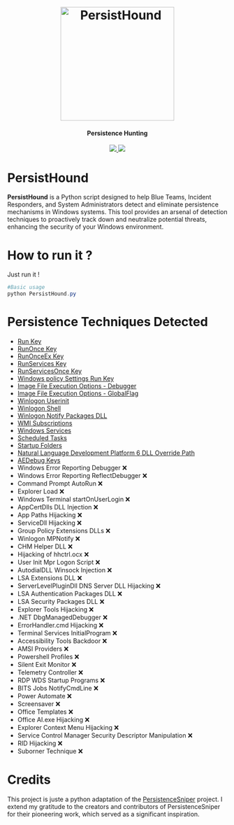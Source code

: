 <h1 align="center">
  <br>
  <a href="https://github.com/v4resk/PersistHound/"><img src="https://i.imgur.com/t81dlNk.png" width=260 height=260 alt="PersistHound"></a>
</h1>
<h4 align="center">Persistence Hunting</h4>
<p align="center">
  <a href="https://github.com/v4resk/PersistHound/">
    <img src="https://shields.io/badge/Language-Python-blue?&style=for-the-badge">
  </a>
  <a href="https://github.com/v4resk/PersistHound/">
    <img src="https://shields.io/badge/Persistence_Techniques-17-blue?&style=for-the-badge">
  </a>
</p>


# PersistHound
**PersistHound** is a Python script designed to help Blue Teams, Incident Responders, and System Administrators detect and eliminate persistence mechanisms in Windows systems. This tool provides an arsenal of detection techniques to proactively track down and neutralize potential threats, enhancing the security of your Windows environment.

# How to run it ?

Just run it !
```powershell
#Basic usage
python PersistHound.py
```

# Persistence Techniques Detected

- [Run Key](https://red.infiltr8.io/windows/persistence/registry/run-keys)
- [RunOnce Key](https://red.infiltr8.io/windows/persistence/registry/run-keys)
- [RunOnceEx Key](https://red.infiltr8.io/windows/persistence/registry/run-keys)
- [RunServices Key](https://red.infiltr8.io/windows/persistence/registry/run-keys)
- [RunServicesOnce Key](https://red.infiltr8.io/windows/persistence/registry/run-keys)
- [Windows policy Settings Run Key](https://red.infiltr8.io/windows/persistence/registry/run-keys)
- [Image File Execution Options - Debugger](https://red.infiltr8.io/windows/persistence/registry/image-file-execution-options)
- [Image File Execution Options - GlobalFlag](https://red.infiltr8.io/windows/persistence/registry/image-file-execution-options)
- [Winlogon Userinit](https://red.infiltr8.io/windows/persistence/registry/winlogon)
- [Winlogon Shell](https://red.infiltr8.io/windows/persistence/registry/winlogon)
- [Winlogon Notify Packages DLL](https://red.infiltr8.io/windows/persistence/registry/winlogon)
- [WMI Subscriptions](https://red.infiltr8.io/windows/persistence/wmi-event-subscription)
- [Windows Services](https://attack.mitre.org/techniques/T1543/003/)
- [Scheduled Tasks](https://attack.mitre.org/techniques/T1053/)
- [Startup Folders](https://red.infiltr8.io/windows/persistence/logon-triggered)
- [Natural Language Development Platform 6 DLL Override Path](https://red.infiltr8.io/windows/persistence/registry/natural-language-6-dlls)
- [AEDebug Keys](https://red.infiltr8.io/windows/persistence/registry/aedebug-keys)
- Windows Error Reporting Debugger ❌
- Windows Error Reporting ReflectDebugger ❌
- Command Prompt AutoRun ❌
- Explorer Load ❌
- Windows Terminal startOnUserLogin ❌
- AppCertDlls DLL Injection ❌
- App Paths Hijacking ❌
- ServiceDll Hijacking ❌
- Group Policy Extensions DLLs ❌
- Winlogon MPNotify ❌
- CHM Helper DLL ❌
- Hijacking of hhctrl.ocx ❌
- User Init Mpr Logon Script ❌
- AutodialDLL Winsock Injection ❌
- LSA Extensions DLL ❌
- ServerLevelPluginDll DNS Server DLL Hijacking ❌
- LSA Authentication Packages DLL ❌
- LSA Security Packages DLL ❌
- Explorer Tools Hijacking ❌
- .NET DbgManagedDebugger ❌
- ErrorHandler.cmd Hijacking ❌
- Terminal Services InitialProgram ❌
- Accessibility Tools Backdoor ❌
- AMSI Providers ❌
- Powershell Profiles ❌
- Silent Exit Monitor ❌
- Telemetry Controller ❌
- RDP WDS Startup Programs ❌
- BITS Jobs NotifyCmdLine ❌
- Power Automate ❌
- Screensaver ❌
- Office Templates ❌
- Office AI.exe Hijacking ❌
- Explorer Context Menu Hijacking ❌
- Service Control Manager Security Descriptor Manipulation ❌
- RID Hijacking ❌
- Suborner Technique ❌

# Credits
This project is juste a python adaptation of the [PersistenceSniper](https://github.com/last-byte/PersistenceSniper) project. I extend my gratitude to the creators and contributors of PersistenceSniper for their pioneering work, which served as a significant inspiration.
